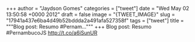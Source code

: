 
+++
author = "Jaydson Gomes"
categories = ["tweet"]
date = "Wed May 02 13:50:58 +0000 2012"
draft = false
image = "{TWEET_IMAGE}"
slug = "17941a437e6ba4d49b52bddda2a491afa527358f"
tags = ["tweet"]
title = """Blog post: Resumo #Pernam..."""
+++
Blog post: Resumo #PernambucoJS http://t.co/a6iSunUR
